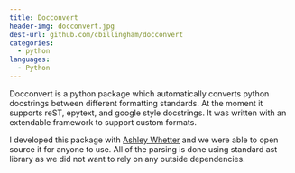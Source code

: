 ```yaml
---
title: Docconvert
header-img: docconvert.jpg
dest-url: github.com/cbillingham/docconvert
categories:
  - python
languages:
  - Python
---
```

Docconvert is a python package which automatically converts python docstrings between
different formatting standards. At the moment it supports reST, epytext, and google style
docstrings. It was written with an extendable framework to support custom formats.

I developed this package with [Ashley Whetter](https://github.com/AWhetter) and we
were able to open source it for anyone to use. All of the parsing is done using
standard ast library as we did not want to rely on any outside dependencies.
